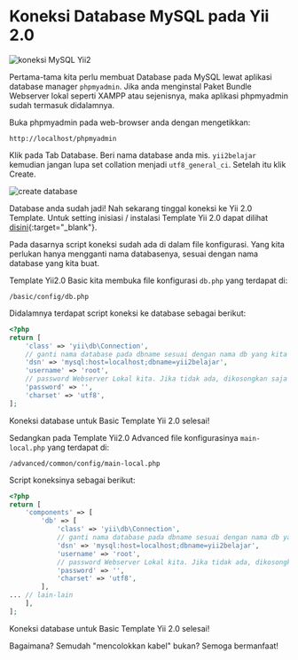 # Koneksi Database MySQL pada Yii 2.0


![koneksi MySQL Yii2](https://3.bp.blogspot.com/-iN4_R6_BhJc/VjhkjBnFz2I/AAAAAAAAFbU/CeopLB5ezzs/s1600/mysql_connect_yii.png)

Pertama-tama kita perlu membuat Database pada MySQL lewat aplikasi database manager `phpmyadmin`. Jika anda menginstal Paket Bundle Webserver lokal seperti XAMPP atau sejenisnya, maka aplikasi phpmyadmin sudah termasuk didalamnya.

Buka phpmyadmin pada web-browser anda dengan mengetikkan:
```
http://localhost/phpmyadmin
```
Klik pada Tab Database. Beri nama database anda mis. `yii2belajar` kemudian jangan lupa set collation menjadi `utf8_general_ci`. Setelah itu klik Create.

![create database](https://4.bp.blogspot.com/-_34vxdTYTWo/VjhyWiEZ3FI/AAAAAAAAFbk/jvRzG_nXD_0/s1600/phpmyadmin_create_database.png)

Database anda sudah jadi! Nah sekarang tinggal koneksi ke Yii 2.0 Template. Untuk setting inisiasi / instalasi Template Yii 2.0 dapat dilihat [disini](https://larrymarzanjr.gitlab.io/php/yii2framework/windows/composer/webserver/2015/10/22/Instalasi-Yii-2.0-Framework.html){:target="_blank"}.

Pada dasarnya script koneksi sudah ada di dalam file konfigurasi. Yang kita perlukan hanya mengganti nama databasenya, sesuai dengan nama database yang kita buat.

Template Yii2.0 Basic kita membuka file konfigurasi `db.php` yang terdapat di:
```
/basic/config/db.php
```
Didalamnya terdapat script koneksi ke database sebagai berikut:
```php
<?php
return [
    'class' => 'yii\db\Connection',
    // ganti nama database pada dbname sesuai dengan nama db yang kita buat diatas
    'dsn' => 'mysql:host=localhost;dbname=yii2belajar',
    'username' => 'root',
    // password Webserver Lokal kita. Jika tidak ada, dikosongkan saja
    'password' => '',
    'charset' => 'utf8',
];
```
Koneksi database untuk Basic Template Yii 2.0 selesai!


Sedangkan pada Template Yii2.0 Advanced file konfigurasinya `main-local.php` yang terdapat di:
```
/advanced/common/config/main-local.php
```
 Script koneksinya sebagai berikut:
```php
<?php
return [
    'components' => [
        'db' => [
            'class' => 'yii\db\Connection',
            // ganti nama database pada dbname sesuai dengan nama db yang kita buat diatas
            'dsn' => 'mysql:host=localhost;dbname=yii2belajar',
            'username' => 'root',
            // password Webserver Lokal kita. Jika tidak ada, dikosongkan saja
            'password' => '',
            'charset' => 'utf8',
        ],
... // lain-lain
    ],
];
```

Koneksi database untuk Basic Template Yii 2.0 selesai!

Bagaimana? Semudah "mencolokkan kabel" bukan? Semoga bermanfaat!


